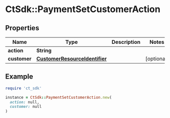 # CtSdk::PaymentSetCustomerAction

## Properties

| Name | Type | Description | Notes |
| ---- | ---- | ----------- | ----- |
| **action** | **String** |  |  |
| **customer** | [**CustomerResourceIdentifier**](CustomerResourceIdentifier.md) |  | [optional] |

## Example

```ruby
require 'ct_sdk'

instance = CtSdk::PaymentSetCustomerAction.new(
  action: null,
  customer: null
)
```

